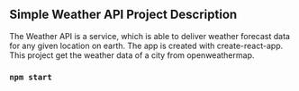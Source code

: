 ## Simple Weather API Project Description

The Weather API is a service, which is able to deliver weather forecast data for any given location on earth. The app is created with create-react-app.
This project get the weather data of a city from openweathermap.

### `npm start`

